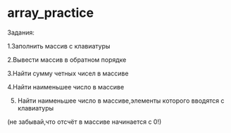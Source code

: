 # array_practice
Задания:

1.Заполнить массив с клавиатуры

2.Вывести массив в обратном порядке

3.Найти сумму четных чисел в массиве

4.Найти наименьшее число в массиве

5. Найти наименьшее число в массиве,элементы которогo вводятся с клавиатуры

(не забывай,что отсчёт в массиве начинается с 0!)
